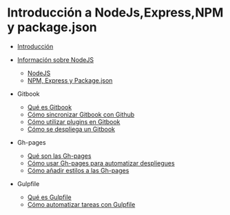 # Introducción a NodeJs,Express,NPM y package.json

* [Introducción](README.md)
* [Información sobre NodeJS](NodeJS/README.md)
    * [NodeJS](NodeJS/nodejs.md)
    * [NPM, Express y Package.json](NodeJS/npm_express_json.md)

* Gitbook
  * [Qué es Gitbook](Gitbook/.md)
  * [Cómo sincronizar Gitbook con Github](Gitbook/.md)
  * [Cómo utilizar plugins en Gitbook](Gitbook/.md)
  * [Cómo se despliega un Gitbook](Gitbook/.md)

* Gh-pages
  * [Qué son las Gh-pages](Gh-page/.md)
  * [Cómo usar Gh-pages para automatizar despliegues](Gh-page/.md)
  * [Cómo añadir estilos a las Gh-pages](Gh-page/.md)

* Gulpfile
  * [Qué es Gulpfile](Gulpfile/.md)
  * [Cómo automatizar tareas con Gulpfile](Gulpfile/.md)
